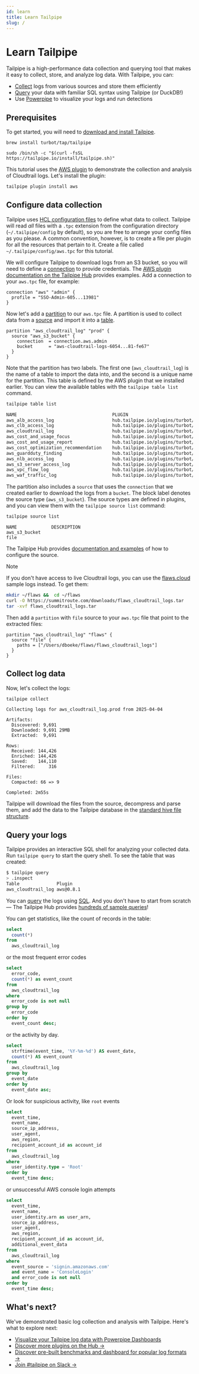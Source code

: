 ```yaml
---
id: learn
title: Learn Tailpipe
slug: /
---
```



# Learn Tailpipe

Tailpipe is a high-performance data collection and querying tool that makes it easy to collect, store, and analyze log data. With Tailpipe, you can:

- [Collect](/docs/collect/collect) logs from various sources and store them efficiently
- [Query](/docs/query) your data with familiar SQL syntax using Tailpipe (or DuckDB!)
- Use [Powerpipe](https://powerpipe.io) to visualize your logs and run detections

## Prerequisites

To get started, you will need to [download and install Tailpipe](/downloads).

```bash+macos
brew install turbot/tap/tailpipe
```

```bash+linux
sudo /bin/sh -c "$(curl -fsSL https://tailpipe.io/install/tailpipe.sh)"
```


This tutorial uses the [AWS plugin](https://hub.tailpipe.io/plugins/turbot/aws) to demonstrate the collection and analysis of Cloudtrail logs.  Let's install the plugin:

```bash
tailpipe plugin install aws
```

## Configure data collection

Tailpipe uses [HCL configuration files](/docs/reference/config-files) to define what data to collect.  Tailpipe will read *all* files with a `.tpc` extension from the configuration directory (`~/.tailpipe/config` by default), so you are free to arrange your config files as you please.  A common convention, however, is to create a file per plugin for all the resources that pertain to it. Create a file called `~/.tailpipe/config/aws.tpc` for this tutorial.

We will configure Tailpipe to download logs from an S3 bucket, so you will need to define a [connection](/docs/reference/config-files/connection) to provide credentials. The [AWS plugin documentation on the Tailpipe Hub](https://hub.tailpipe.io/plugins/turbot/aws#connection-credentials) provides examples.  Add a connection to your `aws.tpc` file, for example:

```hcl
connection "aws" "admin" {
  profile = "SSO-Admin-605...13981"
}
```

Now let's add a [partition](/docs/reference/config-files/partition) to our `aws.tpc` file.  A partition is used to collect data from a [source](/docs/reference/config-files/partition#source) and import it into a [table](/docs/collect/configure#tables).

```hcl
partition "aws_cloudtrail_log" "prod" {
  source "aws_s3_bucket" {
    connection  = connection.aws.admin
    bucket      = "aws-cloudtrail-logs-6054...81-fe67"
  }
}
```

Note that the partition has two labels.  The first one (`aws_cloudtrail_log`) is the name of a table to import the data into, and the second is a unique name for the partition. This table is defined by the AWS plugin that we installed earlier.  You can view the available tables with the `tailpipe table list` command.
```bash
tailpipe table list
```
```bash
NAME                                    PLUGIN                                         LOCAL SIZE    FILES    ROWS       DESCRIPTION
aws_alb_access_log                      hub.tailpipe.io/plugins/turbot/aws@latest      -             -        -          AWS ALB access logs capture detailed information about the requests that are processed by an Application Load Balancer. This table provides a structured representation of the log data, including request and response details, client and target information, processing times, and security parameters.
aws_clb_access_log                      hub.tailpipe.io/plugins/turbot/aws@latest      -             -        -          AWS CLB access logs capture detailed information about requests processed by a Classic Load Balancer, including client information, backend responses, and SSL details.
aws_cloudtrail_log                      hub.tailpipe.io/plugins/turbot/aws@latest      -             -        -          AWS CloudTrail logs capture API activity and user actions within your AWS account.
aws_cost_and_usage_focus                hub.tailpipe.io/plugins/turbot/aws@latest      -             -        -          AWS FOCUS 1.0 (Flexible, Optimized, and Comprehensive Usage and Savings) provides a detailed breakdown of AWS service usage and cost optimization opportunities. This table structures billing and usage data, including pricing details, commitment-based discounts, capacity reservations, and SKU-level pricing metrics. It enables cost tracking, commitment analysis, and efficient cloud financial management.
aws_cost_and_usage_report               hub.tailpipe.io/plugins/turbot/aws@latest      -             -        -          AWS Cost and Usage Reports (CUR) provide a comprehensive breakdown of AWS service costs and usage. This table offers a structured view of billing data, including service charges, account-level spending, resource consumption, discounts, and pricing details. It enables cost analysis, budget tracking, and optimization insights across AWS accounts.
aws_cost_optimization_recommendation    hub.tailpipe.io/plugins/turbot/aws@latest      -             -        -          AWS Cost Optimization Recommendations provide insights into opportunities to reduce AWS spending through various actions such as rightsizing, reserved instances, savings plans, and idle resource cleanup.
aws_guardduty_finding                   hub.tailpipe.io/plugins/turbot/aws@latest      -             -        -          AWS GuardDuty findings provide detailed security alerts about potential threats and suspicious activities detected in your AWS environment. This table captures comprehensive information about each finding, including threat details, affected resources, and severity levels to help security teams identify and respond to potential security issues.
aws_nlb_access_log                      hub.tailpipe.io/plugins/turbot/aws@latest      -             -        -          AWS NLB access logs capture detailed information about the connections that pass through a Network Load Balancer. This table provides a structured representation of the log data.
aws_s3_server_access_log                hub.tailpipe.io/plugins/turbot/aws@latest      -             -        -          AWS S3 server access logs capture detailed information about the requests that are made to a bucket. This table provides a structured representation of the log data.
aws_vpc_flow_log                        hub.tailpipe.io/plugins/turbot/aws@latest      -             -        -          AWS VPC Flow Logs capture information about IP traffic going to and from network interfaces in your VPC. This table provides detailed network traffic patterns, including source and destination IP addresses, ports, protocols, and traffic volumes, helping teams monitor network flows, troubleshoot connectivity issues, and detect security anomalies.
aws_waf_traffic_log                     hub.tailpipe.io/plugins/turbot/aws@latest      -             -        -          AWS WAF traffic logs record detailed web request data, helping analyze threats, monitor rule effectiveness, and improve security posture.
```

The partition also includes a `source` that uses the `connection` that we created earlier to download the logs from a `bucket`.  The block label denotes the source type (`aws_s3_bucket`). The source types are defined in plugins, and you can view them with the `tailpipe source list` command:
```bash
tailpipe source list
```
```
NAME             DESCRIPTION
aws_s3_bucket
file
```

The Tailpipe Hub provides [documentation and examples](https://hub.tailpipe.io/plugins/turbot/aws/sources/aws_s3_bucket) of how to configure the source.


> [!NOTE]
> If you don't have access to live Cloudtrail logs, you can use the [flaws.cloud](http://flaws.cloud/) sample logs instead. To get them:
> ```bash
> mkdir ~/flaws &&  cd ~/flaws
> curl -O https://summitroute.com/downloads/flaws_cloudtrail_logs.tar
> tar -xvf flaws_cloudtrail_logs.tar
> ```
> Then add a `partition` with `file` source to your `aws.tpc` file that point to the extracted files:
> ```hcl
> partition "aws_cloudtrail_log" "flaws" {
>   source "file" {
>     paths = ["/Users/dboeke/flaws/flaws_cloudtrail_logs"]
>   }
>}
>```

## Collect log data

Now, let's collect the logs:

```bash
tailpipe collect
```
```
Collecting logs for aws_cloudtrail_log.prod from 2025-04-04 

Artifacts:
  Discovered: 9,691 
  Downloaded: 9,691 29MB
  Extracted:  9,691

Rows:
  Received: 144,426
  Enriched: 144,426
  Saved:    144,110
  Filtered:     316

Files:
  Compacted: 66 => 9

Completed: 2m55s
```

Tailpipe will download the files from the source, decompress and parse them, and add the data to the Tailpipe database in the [standard hive file structure](/docs/collect/configure#hive-partitioning).

<!--
![](/learn/collection.png)
-->


## Query your logs

Tailpipe provides an interactive SQL shell for analyzing your collected data. Run `tailpipe query` to start the query shell. To see the table that was created:

```bash
$ tailpipe query
> .inspect
Table              Plugin          
aws_cloudtrail_log aws@0.8.1
```


You can [query](/docs/query) the logs using [SQL](/docs/sql). And you don't have to start from scratch — The Tailpipe Hub provides [hundreds of sample queries](https://hub.tailpipe.io/plugins/turbot/aws/queries?table=aws_cloudtrail_log)!


You can get statistics, like the count of records in the table:

```sql
select
  count(*)
from 
  aws_cloudtrail_log
```

or the most frequent error codes
```sql
select
  error_code,
  count(*) as event_count
from
  aws_cloudtrail_log
where
  error_code is not null
group by
  error_code
order by
  event_count desc;
```

or the activity by day.
```sql
select
  strftime(event_time, '%Y-%m-%d') AS event_date,
  count(*) AS event_count
from
  aws_cloudtrail_log
group by
  event_date
order by
  event_date asc;
```

Or look for suspicious activity, like `root` events
```sql
select
  event_time,
  event_name,
  source_ip_address,
  user_agent,
  aws_region,
  recipient_account_id as account_id
from
  aws_cloudtrail_log
where
  user_identity.type = 'Root'
order by
  event_time desc;
```

or unsuccessful AWS console login attempts
```sql
select
  event_time,
  event_name,
  user_identity.arn as user_arn,
  source_ip_address,
  user_agent,
  aws_region,
  recipient_account_id as account_id,
  additional_event_data
from
  aws_cloudtrail_log
where
  event_source = 'signin.amazonaws.com'
  and event_name = 'ConsoleLogin'
  and error_code is not null
order by
  event_time desc;
```



## What's next?

We've demonstrated basic log collection and analysis with Tailpipe. Here's what to explore next:

- [Visualize your Tailpipe log data with Powerpipe Dashboards](https://powerpipe.io/docs/learn/tailpipe)
- [Discover more plugins on the Hub →](https://hub.tailpipe.io/plugins)
- [Discover pre-built benchmarks and dashboard for popular log formats →](https://hub.powerpipe.io/?engines=tailpipe)
- [Join #tailpipe on Slack →](https://turbot.com/community/join)
